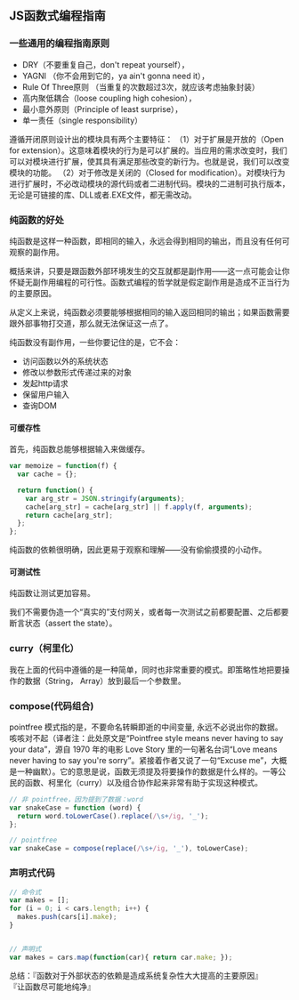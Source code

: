 

## JS函数式编程指南

### 一些通用的编程指南原则

- DRY（不要重复自己，don't repeat yourself），
- YAGNI （你不会用到它的，ya ain't gonna need it），
- Rule Of Three原则 （当重复的次数超过3次，就应该考虑抽象封装）
- 高内聚低耦合（loose coupling high cohesion），
- 最小意外原则（Principle of least surprise），
- 单一责任（single responsibility）

遵循开闭原则设计出的模块具有两个主要特征：
（1）对于扩展是开放的（Open for extension）。这意味着模块的行为是可以扩展的。当应用的需求改变时，我们可以对模块进行扩展，使其具有满足那些改变的新行为。也就是说，我们可以改变模块的功能。
（2）对于修改是关闭的（Closed for modification）。对模块行为进行扩展时，不必改动模块的源代码或者二进制代码。模块的二进制可执行版本，无论是可链接的库、DLL或者.EXE文件，都无需改动。


### 纯函数的好处

纯函数是这样一种函数，即相同的输入，永远会得到相同的输出，而且没有任何可观察的副作用。


概括来讲，只要是跟函数外部环境发生的交互就都是副作用——这一点可能会让你怀疑无副作用编程的可行性。函数式编程的哲学就是假定副作用是造成不正当行为的主要原因。

从定义上来说，纯函数必须要能够根据相同的输入返回相同的输出；如果函数需要跟外部事物打交道，那么就无法保证这一点了。

纯函数没有副作用，一些你要记住的是，它不会：

- 访问函数以外的系统状态
- 修改以参数形式传递过来的对象
- 发起http请求
- 保留用户输入
- 查询DOM

#### 可缓存性

首先，纯函数总能够根据输入来做缓存。

```javascript
var memoize = function(f) {
  var cache = {};

  return function() {
    var arg_str = JSON.stringify(arguments);
    cache[arg_str] = cache[arg_str] || f.apply(f, arguments);
    return cache[arg_str];
  };
};
```


纯函数的依赖很明确，因此更易于观察和理解——没有偷偷摸摸的小动作。


#### 可测试性

纯函数让测试更加容易。

我们不需要伪造一个“真实的”支付网关，或者每一次测试之前都要配置、之后都要断言状态（assert the state）。


### curry（柯里化）

我在上面的代码中遵循的是一种简单，同时也非常重要的模式。即策略性地把要操作的数据（String， Array）放到最后一个参数里。


### compose(代码组合)

pointfree 模式指的是，不要命名转瞬即逝的中间变量, 永远不必说出你的数据。咳咳对不起（译者注：此处原文是“Pointfree style means never having to say your data”，源自 1970 年的电影 Love Story 里的一句著名台词“Love means never having to say you're sorry”。紧接着作者又说了一句“Excuse me”，大概是一种幽默）。它的意思是说，函数无须提及将要操作的数据是什么样的。一等公民的函数、柯里化（curry）以及组合协作起来非常有助于实现这种模式。

```js
// 非 pointfree，因为提到了数据：word
var snakeCase = function (word) {
  return word.toLowerCase().replace(/\s+/ig, '_');
};

// pointfree
var snakeCase = compose(replace(/\s+/ig, '_'), toLowerCase);

```


### 声明式代码

```javascript
// 命令式
var makes = [];
for (i = 0; i < cars.length; i++) {
  makes.push(cars[i].make);
}


// 声明式
var makes = cars.map(function(car){ return car.make; });
```


总结：『函数对于外部状态的依赖是造成系统复杂性大大提高的主要原因』　　　『让函数尽可能地纯净』
